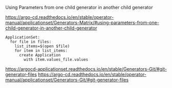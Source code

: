 Using Parameters from one child generator in another child generator

https://argo-cd.readthedocs.io/en/stable/operator-manual/applicationset/Generators-Matrix/#using-parameters-from-one-child-generator-in-another-child-generator

```
ApplicationSet:
  for file in files:
    list_items=$(open $file)
    for item in list_items:
      create Application
        with item.values_file.values
```

https://argocd-applicationset.readthedocs.io/en/stable/Generators-Git/#git-generator-files
https://argo-cd.readthedocs.io/en/stable/operator-manual/applicationset/Generators-Git/#git-generator-files
